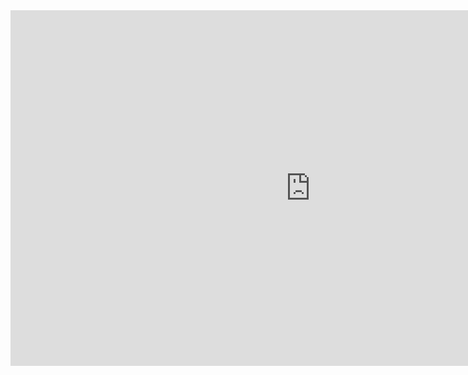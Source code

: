 <iframe src="https://docs.google.com/presentation/d/e/2PACX-1vQ7XpuydA-tVFliNUIJzTUA27zoUpazR5mK_p62onOVkRIxVjdfl7eQh_utEN5lVhqfp9OR5CIe4G4E/embed?start=false&loop=false&delayms=3000" frameborder="0" width="960" height="569" allowfullscreen="true" mozallowfullscreen="true" webkitallowfullscreen="true"></iframe>